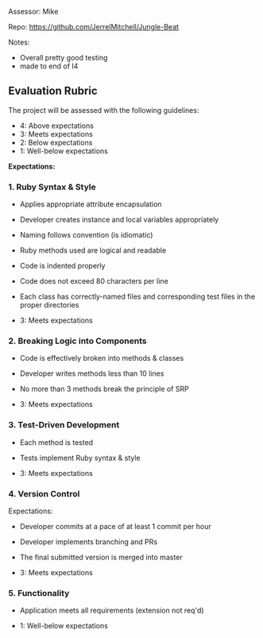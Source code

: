 Assessor: Mike

Repo: https://github.com/JerrelMitchell/Jungle-Beat

Notes:

* Overall pretty good testing
* made to end of I4

## Evaluation Rubric

The project will be assessed with the following guidelines:

* 4: Above expectations
* 3: Meets expectations
* 2: Below expectations
* 1: Well-below expectations

**Expectations:**

### 1. Ruby Syntax & Style

* Applies appropriate attribute encapsulation  
* Developer creates instance and local variables appropriately
* Naming follows convention (is idiomatic)
* Ruby methods used are logical and readable
* Code is indented properly
* Code does not exceed 80 characters per line
* Each class has correctly-named files and corresponding test files in the proper directories

* 3: Meets expectations

### 2. Breaking Logic into Components

* Code is effectively broken into methods & classes
* Developer writes methods less than 10 lines
* No more than 3 methods break the principle of SRP

* 3: Meets expectations

### 3. Test-Driven Development

* Each method is tested  
* Tests implement Ruby syntax & style  

* 3: Meets expectations

### 4. Version Control

Expectations:

* Developer commits at a pace of at least 1 commit per hour
* Developer implements branching and PRs
* The final submitted version is merged into master

* 3: Meets expectations

### 5. Functionality

* Application meets all requirements (extension not req'd)

* 1: Well-below expectations
